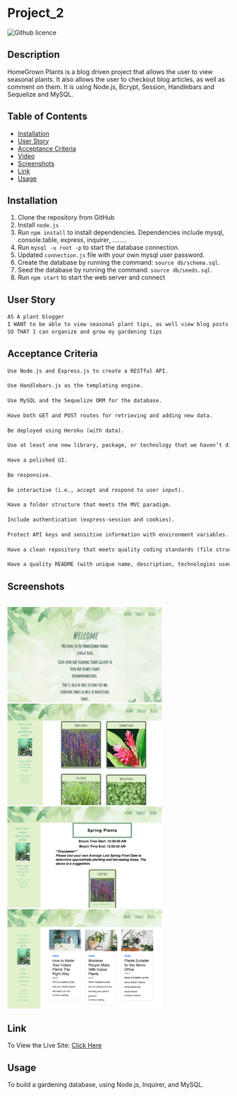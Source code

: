 # Project_2


![Github licence](http://img.shields.io/badge/license-MIT-blue.svg)

## Description 
HomeGrown Plants is a blog driven project that allows the user to view seasonal plants. It also allows the user to checkout blog articles, as well as comment on them. It is using Node.js, Bcrypt, Session, Handlebars and Sequelize and MySQL.

## Table of Contents
* [Installation](#installation)
* [User Story](#user-story)
* [Acceptance Criteria](#acceptance-criteria)
* [Video](#video)
* [Screenshots](#screenshots)
* [Link](#link)
* [Usage](#usage)


## Installation 

1. Clone the repository from GitHub
1. Install `node.js`
1. Run `npm install` to install dependencies. Dependencies include mysql, console.table, express, inquirer, ........
1. Run `mysql -u root -p` to start the database connection. 
1. Updated `connection.js` file with your own mysql user password. 
1. Create the database by running the command: `source db/schema.sql`.
1. Seed the database by running the command: `source db/seeds.sql`.
1. Run `npm start` to start the web server and connect

 
## User Story

```md
AS A plant blogger
I WANT to be able to view seasonal plant tips, as well view blog posts about gardening tips
SO THAT I can organize and grow my gardening tips


```

## Acceptance Criteria

```md
Use Node.js and Express.js to create a RESTful API.

Use Handlebars.js as the templating engine.

Use MySQL and the Sequelize ORM for the database.

Have both GET and POST routes for retrieving and adding new data.

Be deployed using Heroku (with data).

Use at least one new library, package, or technology that we haven’t discussed.

Have a polished UI.

Be responsive.

Be interactive (i.e., accept and respond to user input).

Have a folder structure that meets the MVC paradigm.

Include authentication (express-session and cookies).

Protect API keys and sensitive information with environment variables.

Have a clean repository that meets quality coding standards (file structure, naming conventions, best practices for class/id naming conventions, indentation, quality comments, etc.).

Have a quality README (with unique name, description, technologies used, screenshot, and link to deployed application).
```



## Screenshots

<br><img src="./public/images/Screen1.png" alt="screenshot of start tables" width="350"/>
<br><img src="./public/images/Screen2.png" alt="screenshot of seasonal plants" width="350"/>
<br><img src="./public/images/Screen3.png" alt="screenshot of new plants" width="350"/>
<br><img src="./public/images/Screen4.png" alt="screenshot of blog posts" width="350"/>


## Link
<p>To View the Live Site: <a href="https://limitless-cliffs-35704.herokuapp.com/"> Click Here</a></p>



## Usage
To build a gardening database, using Node.js, Inquirer, and MySQL.

